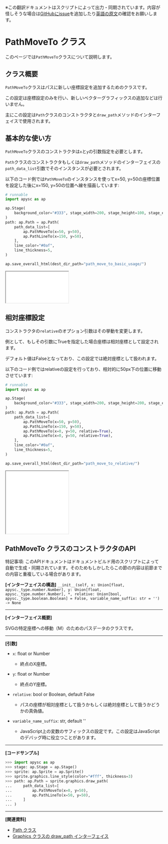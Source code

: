 <span class="inconspicuous-txt">※この翻訳ドキュメントはスクリプトによって出力・同期されています。内容が怪しそうな場合は<a href="https://github.com/simon-ritchie/apysc/issues" target="_blank">GitHubにissue</a>を追加したり[英語の原文](https://simon-ritchie.github.io/apysc/en/path_move_to.html)の確認をお願いします。</span>

# PathMoveTo クラス

このページでは`PathMoveTo`クラスについて説明します。

## クラス概要

`PathMoveTo`クラスはパスに新しい座標設定を追加するためのクラスです。

この設定は座標設定のみを行い、新しいベクターグラフィックスの追加などは行いません。

主にこの設定は`Path`クラスのコンストラクタと`draw_path`メソッドのインターフェイスで使用されます。

## 基本的な使い方

`PathMoveTo`クラスのコンストラクタは`x`と`y`の引数指定を必要とします。

`Path`クラスのコンストラクタもしくは`draw_path`メソッドのインターフェイスの`path_data_list`引数でそのインスタンスが必要とされます。

以下のコード例では`PathMoveTo`のインスタンスを使ってx=50, y=50の座標位置を設定した後にx=150, y=50の位置へ線を描画しています:

```py
# runnable
import apysc as ap

ap.Stage(
    background_color="#333", stage_width=200, stage_height=100, stage_elem_id="stage"
)
path: ap.Path = ap.Path(
    path_data_list=[
        ap.PathMoveTo(x=50, y=50),
        ap.PathLineTo(x=150, y=50),
    ],
    line_color="#0af",
    line_thickness=5,
)

ap.save_overall_html(dest_dir_path="path_move_to_basic_usage/")
```

<iframe src="static/path_move_to_basic_usage/index.html" width="200" height="100"></iframe>

## 相対座標設定

コンストラクタの`relative`のオプション引数はその挙動を変更します。

例として、もしその引数にTrueを指定した場合座標は相対座標として設定されます。

デフォルト値はFalseとなっており、この設定では絶対座標として扱われます。

以下のコード例ではrelativeの設定を行っており、相対的に50px下の位置に移動させています:

```py
# runnable
import apysc as ap

ap.Stage(
    background_color="#333", stage_width=200, stage_height=200, stage_elem_id="stage"
)
path: ap.Path = ap.Path(
    path_data_list=[
        ap.PathMoveTo(x=50, y=50),
        ap.PathLineTo(x=150, y=50),
        ap.PathMoveTo(x=0, y=50, relative=True),
        ap.PathLineTo(x=0, y=50, relative=True),
    ],
    line_color="#0af",
    line_thickness=5,
)

ap.save_overall_html(dest_dir_path="path_move_to_relative/")
```

<iframe src="static/path_move_to_relative/index.html" width="200" height="200"></iframe>

## PathMoveTo クラスのコンストラクタのAPI

<span class="inconspicuous-txt">特記事項: このAPIドキュメントはドキュメントビルド用のスクリプトによって自動で生成・同期されています。そのためもしかしたらこの節の内容は前節までの内容と重複している場合があります。</span>

**[インターフェイスの構造]** `__init__(self, x: Union[float, apysc._type.number.Number], y: Union[float, apysc._type.number.Number], *, relative: Union[bool, apysc._type.boolean.Boolean] = False, variable_name_suffix: str = '') -> None`<hr>

**[インターフェイス概要]**

SVGの特定座標への移動（M）のためのパスデータのクラスです。<hr>

**[引数]**

- `x`: float or Number
  - 終点のX座標。

- `y`: float or Number
  - 終点のY座標。

- `relative`: bool or Boolean, default False
  - パスの座標が相対座標として扱うかもしくは絶対座標として扱うかどうかの真偽値。

- `variable_name_suffix`: str, default ''
  - JavaScript上の変数のサフィックスの設定です。この設定はJavaScriptのデバッグ時に役立つことがあります。

<hr>

**[コードサンプル]**

```py
>>> import apysc as ap
>>> stage: ap.Stage = ap.Stage()
>>> sprite: ap.Sprite = ap.Sprite()
>>> sprite.graphics.line_style(color="#fff", thickness=3)
>>> path: ap.Path = sprite.graphics.draw_path(
...     path_data_list=[
...         ap.PathMoveTo(x=0, y=50),
...         ap.PathLineTo(x=50, y=50),
...     ]
... )
```

<hr>

**[関連資料]**

- [Path クラス](https://simon-ritchie.github.io/apysc/jp/jp_path.html)
- [Graphics クラスの draw_path インターフェイス](https://simon-ritchie.github.io/apysc/jp/jp_graphics_draw_path.html)